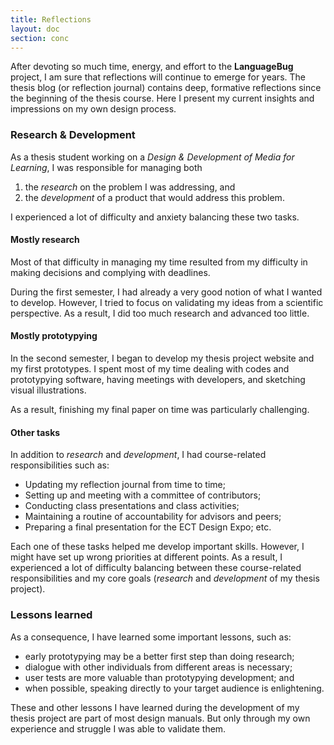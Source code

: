 ```yaml
---
title: Reflections
layout: doc
section: conc
---
```


After devoting so much time, energy, and effort to the **LanguageBug** project, I am sure that reflections will continue to emerge for years. The thesis blog (or reflection journal) contains deep, formative reflections since the beginning of the thesis course. Here I present my current insights and impressions on my own design process.

### Research & Development

As a thesis student working on a *Design & Development of Media for Learning*, I was responsible for managing both

1. the *research* on the problem I was addressing, and
2. the *development* of a product that would address this problem. 

I experienced a lot of difficulty and anxiety balancing these two tasks.

#### Mostly research

Most of that difficulty in managing my time resulted from my difficulty in making decisions and complying with deadlines.

During the first semester, I had already a very good notion of what I wanted to develop. However, I tried to focus on validating my ideas from a scientific perspective. As a result, I did too much research and advanced too little. 

#### Mostly prototypying

In the second semester, I began to develop my thesis project website and my first prototypes. I spent most of my time dealing with codes and prototypying software, having meetings with developers, and sketching visual illustrations.

As a result, finishing my final paper on time was particularly challenging.

#### Other tasks

In addition to *research* and *development*, I had course-related responsibilities such as:

* Updating my reflection journal from time to time;
* Setting up and meeting with a committee of contributors;
* Conducting class presentations and class activities;
* Maintaining a routine of accountability for advisors and peers;
* Preparing a final presentation for the ECT Design Expo; etc.

Each one of these tasks helped me develop important skills. However, I might have set up wrong priorities at different points. As a result, I experienced a lot of difficulty balancing between these course-related responsibilities and my core goals (*research* and *development* of my thesis project).

### Lessons learned

As a consequence, I have learned some important lessons, such as:

* early prototypying may be a better first step than doing research;
* dialogue with other individuals from different areas is necessary; 
* user tests are more valuable than prototypying development; and
* when possible, speaking directly to your target audience is enlightening.

These and other lessons I have learned during the development of my thesis project are part of most design manuals. But only through my own experience and struggle I was able to validate them.